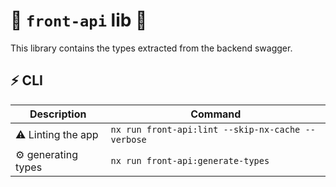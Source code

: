 # 🧩 `front-api` lib 🧩

This library contains the types extracted from the backend swagger.

## ⚡ CLI

|                 Description                           |           Command                                                     |
| ------------------------------------------------ | --------------------------------------------------------------------- |
| ⚠️ Linting the app |`nx run front-api:lint --skip-nx-cache --verbose`|
| ⚙️ generating types |`nx run front-api:generate-types`|


